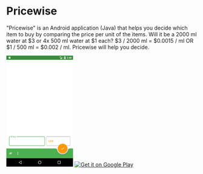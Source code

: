 # Pricewise
"Pricewise" is an Android application (Java) that helps you decide which item to buy by comparing the price per unit of the items. Will it be a 2000 ml water at $3 or 4x 500 ml water at $1 each? $3 / 2000 ml = $0.0015 / ml OR $1 / 500 ml = $0.002 / ml. Pricewise will help you decide.

<img src="/screenshot/pricewise_1.png" alt="Home Screen" width="35%"/>

<a href="https://play.google.com/store/apps/details?id=com.lowbottgames.pricewise" target="_blank">
<img src="https://play.google.com/intl/en_us/badges/static/images/badges/en_badge_web_generic.png" alt="Get it on Google Play" height="80"/></a>